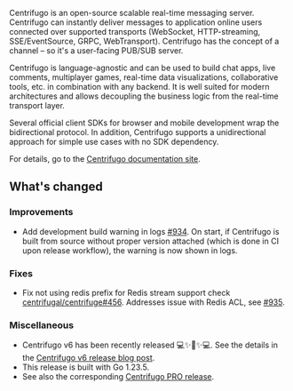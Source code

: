 Centrifugo is an open-source scalable real-time messaging server. Centrifugo can instantly deliver messages to application online users connected over supported transports (WebSocket, HTTP-streaming, SSE/EventSource, GRPC, WebTransport). Centrifugo has the concept of a channel – so it's a user-facing PUB/SUB server.

Centrifugo is language-agnostic and can be used to build chat apps, live comments, multiplayer games, real-time data visualizations, collaborative tools, etc. in combination with any backend. It is well suited for modern architectures and allows decoupling the business logic from the real-time transport layer.

Several official client SDKs for browser and mobile development wrap the bidirectional protocol. In addition, Centrifugo supports a unidirectional approach for simple use cases with no SDK dependency.

For details, go to the [Centrifugo documentation site](https://centrifugal.dev).

## What's changed

### Improvements

* Add development build warning in logs [#934](https://github.com/centrifugal/centrifugo/pull/934). On start, if Centrifugo is built from source without proper version attached (which is done in CI upon release workflow), the warning is now shown in logs.

### Fixes

* Fix not using redis prefix for Redis stream support check [centrifugal/centrifuge#456](https://github.com/centrifugal/centrifuge/pull/456). Addresses issue with Redis ACL, see [#935](https://github.com/centrifugal/centrifugo/issues/935).

### Miscellaneous

* Centrifugo v6 has been recently released 💻✨🔮✨💻. See the details in the [Centrifugo v6 release blog post](https://centrifugal.dev/blog/2025/01/16/centrifugo-v6-released).
* This release is built with Go 1.23.5.
* See also the corresponding [Centrifugo PRO release](https://github.com/centrifugal/centrifugo-pro/releases/tag/v6.0.2).
